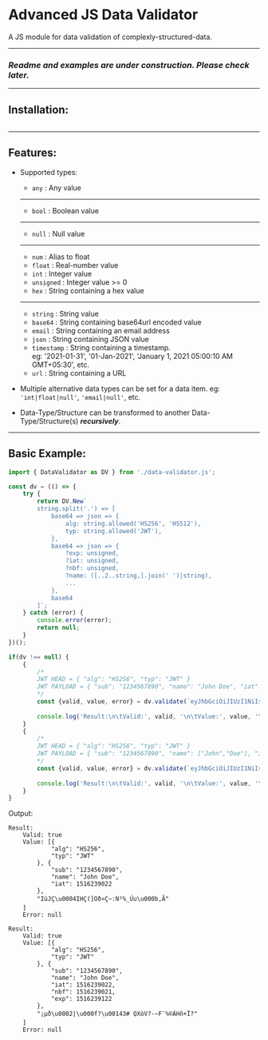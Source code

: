 # Advanced JS Data Validator
A JS module for data validation of complexly-structured-data.

----
### ***Readme and examples are under construction. Please check later.***
----
## Installation:

```javascript

```

----

## Features:
* Supported types:
	* `any` :  Any value
	---
	* `bool` : Boolean value
	---
	* `null` : Null value
	---
	* `num` : Alias to float
	* `float` : Real-number value
	* `int` : Integer value
	* `unsigned` : Integer value >= 0 
	* `hex` : String containing a hex value
	---
	* `string` : String value
	* `base64` : String containing base64url encoded value
	* `email` : String containing an email address
	* `json` : String containing JSON value
	* `timestamp` : String containing a timestamp.\
					eg: '2021-01-31', '01-Jan-2021', 'January 1, 2021 05:00:10 AM GMT+05:30', etc.
	* `url` : String containing a URL

* Multiple alternative data types can be set for a data item. eg: `'int|float|null'`, `'email|null'`, etc.

* Data-Type/Structure can be transformed to another Data-Type/Structure(s) ***recursively***.

----
## Basic Example:
```javascript
import { DataValidator as DV } from './data-validator.js';

const dv = (() => {
	try {
		return DV.New`
		string.split('.') => [
			base64 => json => {
				alg: string.allowed('HS256', 'HS512'),
				typ: string.allowed('JWT'),
			},
			base64 => json => {
				?exp: unsigned,
				?iat: unsigned,
				?nbf: unsigned,
				?name: ([..2..string,].join(' ')|string),
				...
			},
			base64
		]`;
	} catch (error) {
		console.error(error);
		return null;
	}
})();

if(dv !== null) {
	{
		/*
		JWT HEAD = { "alg": "HS256", "typ": "JWT" }
		JWT PAYLOAD = { "sub": "1234567890", "name": "John Doe", "iat": 1516239022 }
		*/
		const {valid, value, error} = dv.validate(`eyJhbGciOiJIUzI1NiIsInR5cCI6IkpXVCJ9.eyJzdWIiOiIxMjM0NTY3ODkwIiwibmFtZSI6IkpvaG4gRG9lIiwiaWF0IjoxNTE2MjM5MDIyfQ.SflKxwRJSMeKKF2QT4fwpMeJf36POk6yJV_adQssw5c`);
		
		console.log('Result:\n\tValid:', valid, '\n\tValue:', value, '\n\tError:', error);
	}
	{
		/*
		JWT HEAD = { "alg": "HS256", "typ": "JWT" }
		JWT PAYLOAD = { "sub": "1234567890", "name": ["John","Doe"], "iat": 1516239022, "nbf": 1516239021, "exp": 1516239122 }
		*/
		const {valid, value, error} = dv.validate(`eyJhbGciOiJIUzI1NiIsInR5cCI6IkpXVCJ9.eyJzdWIiOiIxMjM0NTY3ODkwIiwibmFtZSI6WyJKb2huIiwiRG9lIl0sImlhdCI6MTUxNjIzOTAyMiwibmJmIjoxNTE2MjM5MDIxLCJleHAiOjE1MTYyMzkxMjJ9.obXwAnyGDz8UlzMjmo2gUVjyVj8tfkaoJanBSPErzz8`);
		
		console.log('Result:\n\tValid:', valid, '\n\tValue:', value, '\n\tError:', error);
	}
}
```
Output:
```
Result:
	Valid: true 
	Value: [{
			"alg": "HS256",
			"typ": "JWT"
		}, {
			"sub": "1234567890",
			"name": "John Doe",
			"iat": 1516239022
		},
		"IùJÇ\u0004IHÇ(]Oð¤Ç~:N²%_Úu\u000b,Ã"
	]
	Error: null

Result:
	Valid: true 
	Value: [{
			"alg": "HS256",
			"typ": "JWT"
		}, {
			"sub": "1234567890",
			"name": "John Doe",
			"iat": 1516239022,
			"nbf": 1516239021,
			"exp": 1516239122
		},
		"¡µð\u0002|\u000f?\u00143# QXòV?-~F¨%©ÁHñ+Ï?"
	]
	Error: null
```